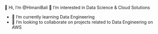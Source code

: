 👋 Hi, I’m @HimaniBali
👀 I’m interested in Data Science & Cloud Solutions
- 🌱 I’m currently learning Data Engineering
- 💞️ I’m looking to collaborate on projects related to Data Engineering on AWS

